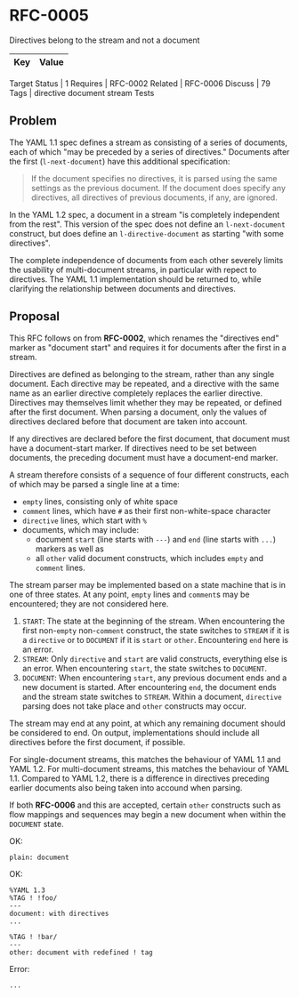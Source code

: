 RFC-0005
========

Directives belong to the stream and not a document


Key | Value
-|-
Target
Status | 1
Requires | RFC-0002
Related | RFC-0006
Discuss | 79
Tags | directive document stream
Tests


## Problem

The YAML 1.1 spec defines a stream as consisting of a series of documents, each of which "may be preceded by a series of directives."
Documents after the first (`l-next-document`) have this additional specification:
> If the document specifies no directives, it is parsed using the same settings as the previous document.
> If the document does specify any directives, all directives of previous documents, if any, are ignored.

In the YAML 1.2 spec, a document in a stream "is completely independent from the rest".
This version of the spec does not define an `l-next-document` construct, but does define an `l-directive-document` as starting "with some directives".

The complete independence of documents from each other severely limits the usability of multi-document streams, in particular with repect to directives.
The YAML 1.1 implementation should be returned to, while clarifying the relationship between documents and directives.


## Proposal

This RFC follows on from **RFC-0002**, which renames the "directives end" marker as "document start" and requires it for documents after the first in a stream.

Directives are defined as belonging to the stream, rather than any single document.
Each directive may be repeated, and a directive with the same name as an earlier directive completely replaces the earlier directive.
Directives may themselves limit whether they may be repeated, or defined after the first document.
When parsing a document, only the values of directives declared before that document are taken into account.

If any directives are declared before the first document, that document must have a document-start marker.
If directives need to be set between documents, the preceding document must have a document-end marker.

A stream therefore consists of a sequence of four different constructs, each of which may be parsed a single line at a time:
* `empty` lines, consisting only of white space
* `comment` lines, which have `#` as their first non-white-space character
* `directive` lines, which start with `%`
* documents, which may include:
  * document `start` (line starts with `---`) and `end` (line starts with `...`) markers as well as
  * all `other` valid document constructs, which includes `empty` and `comment` lines.

The stream parser may be implemented based on a state machine that is in one of three states.
At any point, `empty` lines and `comment`s may be encountered; they are not considered here.
1. `START`: The state at the beginning of the stream.
   When encountering the first non-`empty` non-`comment` construct, the state switches to `STREAM` if it is a `directive` or to `DOCUMENT` if it is `start` or `other`.
   Encountering `end` here is an error.
2. `STREAM`: Only `directive` and `start` are valid constructs, everything else is an error.
   When encountering `start`, the state switches to `DOCUMENT`.
3. `DOCUMENT`:
   When encountering `start`, any previous document ends and a new document is started.
   After encountering `end`, the document ends and the stream state switches to `STREAM`.
   Within a document, `directive` parsing does not take place and `other` constructs may occur.

The stream may end at any point, at which any remaining document should be considered to end.
On output, implementations should include all directives before the first document, if possible.

For single-document streams, this matches the behaviour of YAML 1.1 and YAML 1.2.
For multi-document streams, this matches the behaviour of YAML 1.1.
Compared to YAML 1.2, there is a difference in directives preceding earlier documents also being taken into accound when parsing.

If both **RFC-0006** and this are accepted, certain `other` constructs such as flow mappings and sequences may begin a new document when within the `DOCUMENT` state.

OK:
```
plain: document
```

OK:
```
%YAML 1.3
%TAG ! !foo/
---
document: with directives
...

%TAG ! !bar/
---
other: document with redefined ! tag
```

Error:
```
...
```
